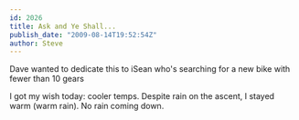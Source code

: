 ```yaml
---
id: 2026
title: Ask and Ye Shall...
publish_date: "2009-08-14T19:52:54Z"
author: Steve
---
```

  
Dave wanted to dedicate this to iSean who's searching for a new bike with fewer than 10 gears

I got my wish today: cooler temps. Despite rain on the ascent, I stayed warm (warm rain). No rain coming down.
